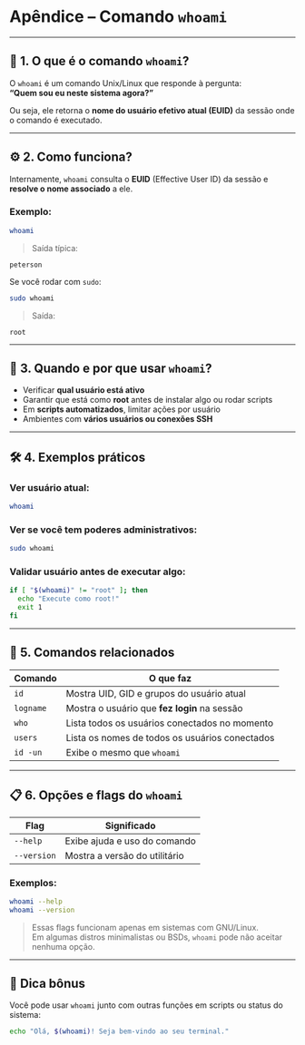 
# Apêndice – Comando `whoami`

---

## 📖 1. O que é o comando `whoami`?

O `whoami` é um comando Unix/Linux que responde à pergunta:  
**“Quem sou eu neste sistema agora?”**

Ou seja, ele retorna o **nome do usuário efetivo atual (EUID)** da sessão onde o comando é executado.

---

## ⚙️ 2. Como funciona?

Internamente, `whoami` consulta o **EUID** (Effective User ID) da sessão e **resolve o nome associado** a ele.

### Exemplo:
```bash
whoami
```

> Saída típica:
```
peterson
```

Se você rodar com `sudo`:
```bash
sudo whoami
```
> Saída:
```
root
```

---

## 🧠 3. Quando e por que usar `whoami`?

- Verificar **qual usuário está ativo**
- Garantir que está como **root** antes de instalar algo ou rodar scripts
- Em **scripts automatizados**, limitar ações por usuário
- Ambientes com **vários usuários ou conexões SSH**

---

## 🛠️ 4. Exemplos práticos

### Ver usuário atual:
```bash
whoami
```

### Ver se você tem poderes administrativos:
```bash
sudo whoami
```

### Validar usuário antes de executar algo:
```bash
if [ "$(whoami)" != "root" ]; then
  echo "Execute como root!"
  exit 1
fi
```

---

## 📂 5. Comandos relacionados

| Comando     | O que faz |
|-------------|-----------|
| `id`        | Mostra UID, GID e grupos do usuário atual |
| `logname`   | Mostra o usuário que **fez login** na sessão |
| `who`       | Lista todos os usuários conectados no momento |
| `users`     | Lista os nomes de todos os usuários conectados |
| `id -un`    | Exibe o mesmo que `whoami` |

---

## 📋 6. Opções e flags do `whoami`

| Flag          | Significado                        |
|---------------|-------------------------------------|
| `--help`      | Exibe ajuda e uso do comando        |
| `--version`   | Mostra a versão do utilitário       |

### Exemplos:
```bash
whoami --help
whoami --version
```

> Essas flags funcionam apenas em sistemas com GNU/Linux.  
> Em algumas distros minimalistas ou BSDs, `whoami` pode não aceitar nenhuma opção.

---

## 🧠 Dica bônus

Você pode usar `whoami` junto com outras funções em scripts ou status do sistema:

```bash
echo "Olá, $(whoami)! Seja bem-vindo ao seu terminal."
```

